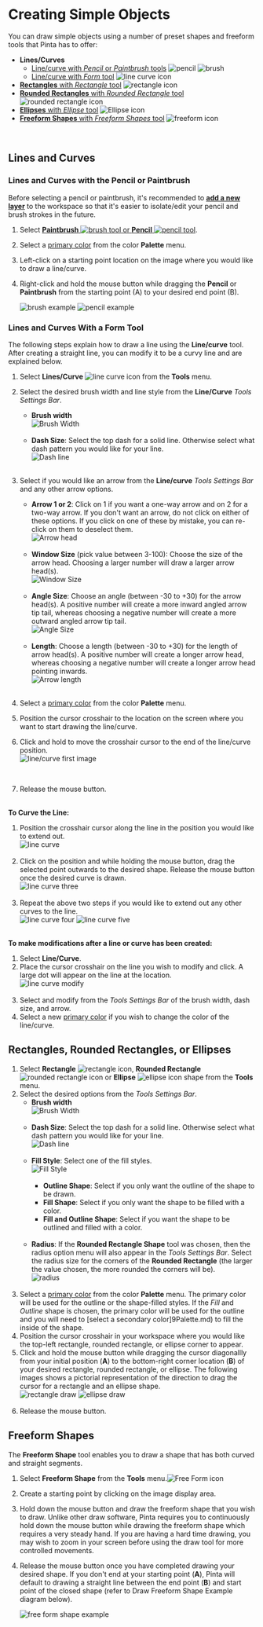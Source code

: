 # Creating Simple Objects

You can draw simple objects using a number of preset shapes and freeform tools that Pinta has to offer:  

-  **Lines/Curves** 
    - [Line/curve with *Pencil* or *Paintbrush* tools](objects.md#lines-and-curves-with-the-pencil-or-brush) ![pencil](img/overview/pencil.png) ![brush](img/overview/brush.png)
    - [Line/curve with *Form* tool](objects.md#lines-and-curves-with-a-form-tool) ![line curve icon](img/overview/line.png)
-  [**Rectangles** with *Rectangle* tool](objects.md#rectangles-rounded-rectangles-or-ellipses) ![rectangle icon](img/overview/rec.png) 
-  [**Rounded Rectangles** with *Rounded Rectangle* tool](objects.md#rectangles-rounded-rectangles-or-ellipses) ![rounded rectangle icon](img/overview/roundrec.png)
-  [**Ellipses** with *Ellipse* tool](objects.md#rectangles-rounded-rectangles-or-ellipses) ![Ellipse icon](img/overview/ell.png)
-  [**Freeform Shapes** with *Freeform Shapes* tool](objects.md#freeform-shapes) ![freeform icon](img/overview/freeform.png)

&nbsp;
## Lines and Curves

### Lines and Curves with the Pencil or Paintbrush

Before selecting a pencil or paintbrush, it's recommended to [**add a new layer**](layers.md) to the workspace so that it's easier to isolate/edit your pencil and brush strokes in the future.

1. Select [**Paintbrush** ![brush tool](img/overview/brush.png) or **Pencil** ![pencil tool](img/overview/pencil.png)](choose.md#how-to-select-a-pencil).  
2. Select a [primary color](palette.md) from the color **Palette** menu.
3. Left-click on a starting point location on the image where you would like to draw a line/curve.
4. Right-click and hold the mouse button while dragging the **Pencil** or **Paintbrush** from the starting point (A) to your desired end point (B).  

    ![brush example](img/brushexample.png) ![pencil example](img/Pencilexample.png)

### Lines and Curves With a Form Tool

The following steps explain how to draw a line using the **Line/curve** tool. After creating a straight line, you can modify it to be a curvy line and are explained below.

1. Select **Lines/Curve** ![line curve icon](img/overview/line.png) from the **Tools** menu.
2. Select the desired brush width and line style from the **Line/Curve** *Tools Settings Bar*. 
    -  **Brush width**   
        ![Brush Width](img/brushwidth.png)    
&nbsp;    
    -  **Dash Size**: Select the top dash for a solid line. Otherwise select what dash pattern you would like for your line.  
        ![Dash line](img/dash.png)    
&nbsp;  
3. Select if you would like an arrow from the **Line/curve** *Tools Settings Bar* and any other arrow options.
    -  **Arrow 1 or 2**: Click on 1 if you want a one-way arrow and on 2 for a two-way arrow. If you don't want an arrow, do not click on either of these options. If you click on one of these by mistake, you can re-click on them to deselect them.  
        ![Arrow head](img/arrow.png)    
&nbsp;    
    -  **Window Size** (pick value between 3-100): Choose the size of the arrow head. Choosing a larger number will draw a larger arrow head(s).  
        ![Window Size](img/windowsize.png)    
&nbsp;  
    -  **Angle Size**: Choose an angle (between -30 to +30) for the arrow head(s). A positive number will create a more inward angled arrow tip tail, whereas choosing a negative number will create a more outward angled arrow tip tail.  
        ![Angle Size](img/angle.png)     
&nbsp;      
    -  **Length**: Choose a length (between -30 to +30) for the length of arrow head(s). A positive number will create a longer arrow head, whereas choosing a negative number will create a longer arrow head pointing inwards.  
        ![Arrow length](img/arrowlength.png)     
&nbsp;    
4. Select a [primary color](palette.md) from the color **Palette** menu.  

5. Position the cursor crosshair to the location on the screen where you want to start drawing the line/curve.  

6. Click and hold to move the crosshair cursor to the end of the line/curve position.  
    ![line/curve first image](img/linecurveone.png)

    &nbsp;  
    
7. Release the mouse button.  
&nbsp;

**To Curve the Line:**  

1. Position the crosshair cursor along the line in the position you would like to extend out.  
    ![line curve](img/linecurvetwo.png)    
&nbsp;  
2. Click on the position and while holding the mouse button, drag the selected point outwards to the desired shape. Release the mouse button once the desired curve is drawn.  
    ![line curve three](img/linecurvethree.png)      
&nbsp; 
3. Repeat the above two steps if you would like to extend out any other curves to the line.  
    ![line curve four](img/linecurvefour.png) ![line curve five](img/linecurvefive.png)  

&nbsp;   
**To make modifications after a line or curve has been created:**  
 
1. Select **Line/Curve**.  
2. Place the cursor crosshair on the line you wish to modify and click. A large dot will appear on the line at the location.  
    ![line curve modify](img/linecurvemodify.png)    
&nbsp;  
3. Select and modify from the *Tools Settings Bar* of the brush width, dash size, and arrow.  
4. Select a new [primary color](palette.md) if you wish to change the color of the line/curve.
&nbsp;  

## Rectangles, Rounded Rectangles, or Ellipses

1. Select **Rectangle** ![rectangle icon](img/overview/rec.png), **Rounded Rectangle** ![rounded rectangle icon](img/overview/roundrec.png) or **Ellipse** ![ellipse icon](img/overview/ell.png) shape from the **Tools** menu. 
2. Select the desired options from the *Tools Settings Bar*. 
    -  **Brush width**   
        ![Brush Width](img/brushwidth.png)    
&nbsp;    
    -  **Dash Size**: Select the top dash for a solid line. Otherwise select what dash pattern you would like for your line.  
        ![Dash line](img/dash.png)    
&nbsp;   
    -  **Fill Style**: Select one of the fill styles.  
        ![Fill Style](img/Fillstyle.png)    
&nbsp;    
         -  **Outline Shape**: Select if you only want the outline of the shape to be drawn.     
         -  **Fill Shape**: Select if you only want the shape to be filled with a color.  
         -  **Fill and Outline Shape**: Select if you want the shape to be outlined and filled with a color.   
&nbsp; 
    -  **Radius**: If the **Rounded Rectangle Shape** tool was chosen, then the radius option menu will also appear in the *Tools Settings Bar*. Select the radius size for the corners of the **Rounded Rectangle** (the larger the value chosen, the more rounded the corners will be).  
        ![radius](img/radius.png)   
&nbsp;  
3. Select a [primary color](palette.md) from the color **Palette** menu. The primary color will be used for the outline or the shape-filled styles. If the *Fill* and *Outline* shape is chosen, the primary color will be used for the outline and you will need to [select a secondary color]9Palette.md) to fill the inside of the shape.  
4. Position the cursor crosshair in your workspace where you would like the top-left rectangle, rounded rectangle, or ellipse corner to appear.   
5. Click and hold the mouse button while dragging the cursor diagonallly from your initial position (**A**) to the bottom-right corner location (**B**) of your desired rectangle, rounded rectangle, or ellipse. The following images shows a pictorial representation of the direction to drag the cursor for a rectangle and an ellipse shape.    
![rectangle draw](img/drawrectangle.png)  ![ellipse draw](img/drawellipse.png)   
&nbsp;    
6. Release the mouse button.  

## Freeform Shapes
The **Freeform Shape** tool enables you to draw a shape that has both curved and straight segments.

1. Select **Freeform Shape** from the **Tools** menu.![Free Form icon](img/overview/freeform.png)  
2. Create a starting point by clicking on the image display area. 
3. Hold down the mouse button and draw the freeform shape that you wish to draw. Unlike other draw software, Pinta requires you to continuously hold down the mouse button while drawing the freeform shape which requires a very steady hand. If you are having a hard time drawing, you may wish to zoom in your screen before using the draw tool for more controlled movements.
4. Release the mouse button once you have completed drawing your desired shape. If you don't end at your starting point (**A**), Pinta will default to drawing a straight line between the end point (**B**) and start point of the closed shape (refer to Draw Freeform Shape Example diagram below).  

    ![free form shape example](img/freeformexample.png)
